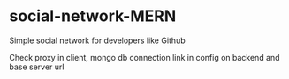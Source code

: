 # social-network-MERN
 Simple social network for developers like Github

Check proxy in client, mongo db connection link in config on backend and base server url
